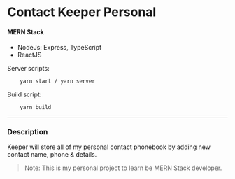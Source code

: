 # Contact Keeper Personal

#### MERN Stack

- NodeJs: Express, TypeScript
- ReactJS

Server scripts:

```bash
    yarn start / yarn server
```

Build script:

```bash
    yarn build
```

---

### Description

Keeper will store all of my personal contact phonebook by adding new contact name, phone & details.

> Note: This is my personal project to learn be MERN Stack developer.
